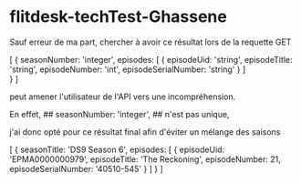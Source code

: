 # flitdesk-techTest-Ghassene

Sauf erreur de ma part, chercher à avoir ce résultat lors de la requette GET

[
	{
		seasonNumber: 'integer',
		episodes: [
			{
				episodeUid: 'string',
				episodeTitle: 'string',
				episodeNumber: 'int',
				episodeSerialNumber: 'string'
			}
		]	
	}
]

peut amener l'utilisateur de l'API vers une incompréhension.


En effet, ## seasonNumber: 'integer', ## n'est pas unique, 


j'ai donc opté pour ce résultat final afin d'éviter un mélange des saisons


[
  {
    seasonTitle: 'DS9 Season 6',
    episodes: [
      {
        episodeUid: 'EPMA0000000979',
        episodeTitle: 'The Reckoning',
        episodeNumber: 21,
        episodeSerialNumber: '40510-545'
      }
    ]
  }
]
